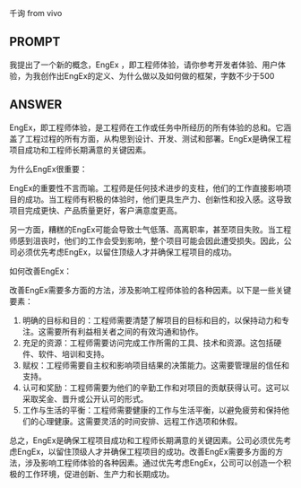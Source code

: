 千询 from vivo

## PROMPT
我提出了一个新的概念，EngEx ，即工程师体验，请你参考开发者体验、用户体验，为我创作出EngEx的定义、为什么做以及如何做的框架，字数不少于500

## ANSWER

EngEx，即工程师体验，是工程师在工作或任务中所经历的所有体验的总和。它涵盖了工程过程的所有方面，从构思到设计、开发、测试和部署。EngEx是确保工程项目成功和工程师长期满意的关键因素。

为什么EngEx很重要：

EngEx的重要性不言而喻。工程师是任何技术进步的支柱，他们的工作直接影响项目的成功。当工程师有积极的体验时，他们更具生产力、创新性和投入感。这导致项目完成更快、产品质量更好，客户满意度更高。

另一方面，糟糕的EngEx可能会导致士气低落、高离职率，甚至项目失败。当工程师感到沮丧时，他们的工作会受到影响，整个项目可能会因此遭受损失。因此，公司必须优先考虑EngEx，以留住顶级人才并确保工程项目的成功。

如何改善EngEx：

改善EngEx需要多方面的方法，涉及影响工程师体验的各种因素。以下是一些关键要素：

1. 明确的目标和目的：工程师需要清楚了解项目的目标和目的，以保持动力和专注。这需要所有利益相关者之间的有效沟通和协作。
2. 充足的资源：工程师需要访问完成工作所需的工具、技术和资源。这包括硬件、软件、培训和支持。
3. 赋权：工程师需要自主权和影响项目结果的决策能力。这需要管理层的信任和支持。
4. 认可和奖励：工程师需要为他们的辛勤工作和对项目的贡献获得认可。这可以采取奖金、晋升或公开认可的形式。
5. 工作与生活的平衡：工程师需要健康的工作与生活平衡，以避免疲劳和保持他们的心理健康。这需要灵活的时间安排、远程工作选项和休假。

总之，EngEx是确保工程项目成功和工程师长期满意的关键因素。公司必须优先考虑EngEx，以留住顶级人才并确保工程项目的成功。改善EngEx需要多方面的方法，涉及影响工程师体验的各种因素。通过优先考虑EngEx，公司可以创造一个积极的工作环境，促进创新、生产力和长期成功。
